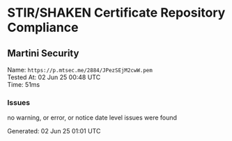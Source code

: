 # STIR/SHAKEN Certificate Repository Compliance

## Martini Security

Name: `https://p.mtsec.me/2884/JPezSEjM2cwW.pem`\
Tested At: 02 Jun 25 00:48 UTC\
Time: 51ms

### Issues

no warning, or error, or notice date level issues were found

Generated: 02 Jun 25 01:01 UTC